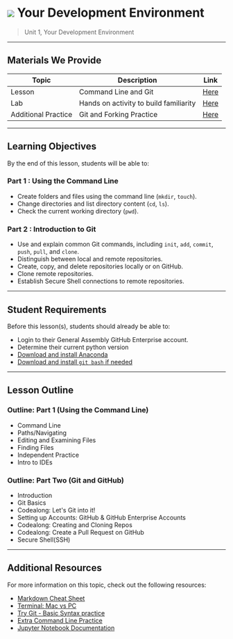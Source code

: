 # ![](https://ga-dash.s3.amazonaws.com/production/assets/logo-9f88ae6c9c3871690e33280fcf557f33.png) Your Development Environment

> Unit 1, Your Development Environment

---

## Materials We Provide

| Topic | Description | Link |
| --- | --- | --- |
| Lesson | Command Line and Git | [Here](your-development-environment.pptx) |
| Lab  | Hands on activity to build familiarity | [Here](Development-Environment-Labs.ipynb)
| Additional Practice | Git and Forking Practice | [Here](https://git.generalassemb.ly/JulOqu/Git_Practice_DS5k) |

---

## Learning Objectives
By the end of this lesson, students will be able to:

### Part 1 : Using the Command Line

- Create folders and files using the command line (`mkdir`, `touch`).
- Change directories and list directory content (`cd`, `ls`).
- Check the current working directory (`pwd`).

### Part 2 : Introduction to Git

- Use and explain common Git commands, including `init`, `add`, `commit`, `push`, `pull`, and `clone`.
- Distinguish between local and remote repositories.
- Create, copy, and delete repositories locally or on GitHub.
- Clone remote repositories.
- Establish Secure Shell connections to remote repositories.

---

## Student Requirements

Before this lesson(s), students should already be able to:
- Login to their General Assembly GitHub Enterprise account.
- Determine their current python version
- [Download and install Anaconda](https://www.continuum.io/downloads)
- [Download and install `git bash` if needed](https://git-for-windows.github.io)

---

## Lesson Outline

### Outline: Part 1 (Using the Command Line)
- Command Line
- Paths/Navigating
- Editing and Examining Files
- Finding Files
- Independent Practice
- Intro to IDEs

### Outline: Part Two (Git and GitHub)
- Introduction
- Git Basics
- Codealong: Let's Git into it!
- Setting up Accounts: GitHub & GitHub Enterprise Accounts
- Codealong: Creating and Cloning Repos
- Codealong: Create a Pull Request on GitHub
- Secure Shell(SSH)

---

## Additional Resources

For more information on this topic, check out the following resources:

- [Markdown Cheat Sheet](https://github.com/adam-p/markdown-here/wiki/Markdown-Here-Cheatsheet)
- [Terminal: Mac vs PC](https://stackoverflow.com/questions/28487128/what-program-in-windows-is-equivalent-to-oss-terminal)
- [Try Git - Basic Syntax practice](https://try.github.io/levels/1/challenges/1)
- [Extra Command Line Practice](http://generalassembly.github.io/prework/cl/)
- [Jupyter Notebook Documentation](https://jupyter-notebook-beginner-guide.readthedocs.io/en/latest/)
